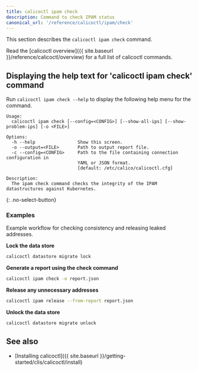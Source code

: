 ```yaml
---
title: calicoctl ipam check
description: Command to check IPAM status
canonical_url: '/reference/calicoctl/ipam/check'
---
```


This section describes the `calicoctl ipam check` command.

Read the [calicoctl overview]({{ site.baseurl }}/reference/calicoctl/overview) for a full list of calicoctl commands.

## Displaying the help text for 'calicoctl ipam check' command

Run `calicoctl ipam check --help` to display the following help menu for the command.

```
Usage:
  calicoctl ipam check [--config=<CONFIG>] [--show-all-ips] [--show-problem-ips] [-o <FILE>]

Options:
  -h --help                Show this screen.
  -o --output=<FILE>       Path to output report file.
  -c --config=<CONFIG>     Path to the file containing connection configuration in
                           YAML or JSON format.
                           [default: /etc/calico/calicoctl.cfg]

Description:
  The ipam check command checks the integrity of the IPAM datastructures against Kubernetes.
```
{: .no-select-button}

### Examples

Example workflow for checking consistency and releasing leaked addresses.

**Lock the data store**

```bash
calicoctl datastore migrate lock
```

**Generate a report using the check command**

```bash
calicoctl ipam check -o report.json
```

**Release any unnecessary addresses**

```bash
calicoctl ipam release --from-report report.json
```

**Unlock the data store**

```bash
calicoctl datastore migrate unlock
```

## See also

-  [Installing calicoctl]({{ site.baseurl }}/getting-started/clis/calicoctl/install)
